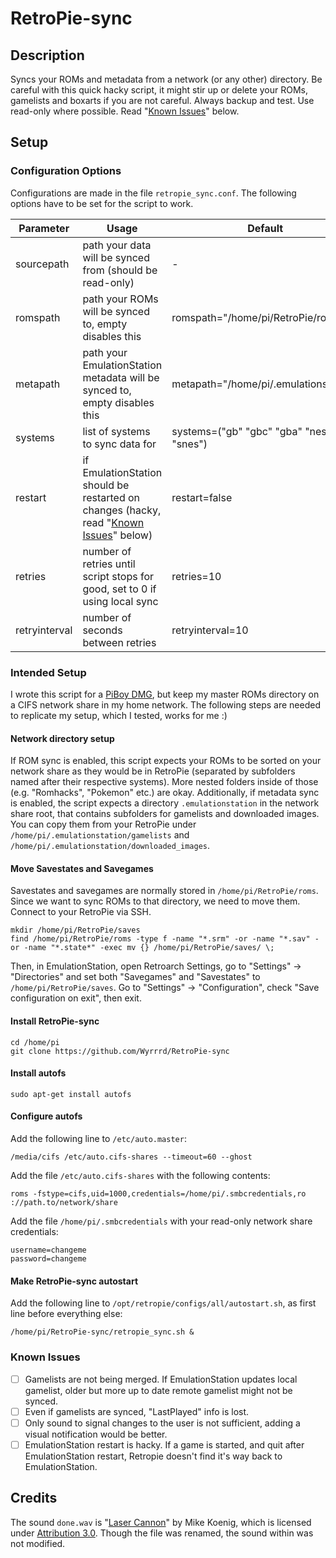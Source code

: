 # RetroPie-sync

## Description
Syncs your ROMs and metadata from a network (or any other) directory.
Be careful with this quick hacky script, it might stir up or delete your ROMs, gamelists and boxarts if you are not careful. Always backup and test. Use read-only where possible. Read "[Known Issues](#known-issues)" below.

## Setup
### Configuration Options
Configurations are made in the file `retropie_sync.conf`. The following options have to be set for the script to work.

| Parameter     | Usage                                                                                                  | Default                                 |
| ---           | ---                                                                                                    | ---                                     |
| sourcepath    | path your data will be synced from (should be read-only)                                               | -                                       |
| romspath      | path your ROMs will be synced to, empty disables this                                                  | romspath="/home/pi/RetroPie/roms"       |
| metapath      | path your EmulationStation metadata will be synced to, empty disables this                             | metapath="/home/pi/.emulationstation"   |
| systems       | list of systems to sync data for                                                                       | systems=("gb" "gbc" "gba" "nes" "snes") |
| restart       | if EmulationStation should be restarted on changes (hacky, read "[Known Issues](#known-issues)" below) | restart=false                           |
| retries       | number of retries until script stops for good, set to 0 if using local sync                            | retries=10                              |
| retryinterval | number of seconds between retries                                                                      | retryinterval=10                        |

### Intended Setup
I wrote this script for a [PiBoy DMG](https://www.experimentalpi.com/PiBoy-DMG--Full-Kit_p_18.html), but keep my master ROMs directory on a CIFS network share in my home network. The following steps are needed to replicate my setup, which I tested, works for me :)

#### Network directory setup
If ROM sync is enabled, this script expects your ROMs to be sorted on your network share as they would be in RetroPie (separated by subfolders named after their respective systems). More nested folders inside of those (e.g. "Romhacks", "Pokemon" etc.) are okay.
Additionally, if metadata sync is enabled, the script expects a directory `.emulationstation` in the network share root, that contains subfolders for gamelists and downloaded images. You can copy them from your RetroPie under `/home/pi/.emulationstation/gamelists` and `/home/pi/.emulationstation/downloaded_images`.

#### Move Savestates and Savegames
Savestates and savegames are normally stored in `/home/pi/RetroPie/roms`. Since we want to sync ROMs to that directory, we need to move them.
Connect to your RetroPie via SSH.

```
mkdir /home/pi/RetroPie/saves
find /home/pi/RetroPie/roms -type f -name "*.srm" -or -name "*.sav" -or -name "*.state*" -exec mv {} /home/pi/RetroPie/saves/ \;
```

Then, in EmulationStation, open Retroarch Settings, go to "Settings" &#8594; "Directories" and set both "Savegames" and "Savestates" to `/home/pi/RetroPie/saves`.
Go to "Settings" &#8594; "Configuration", check "Save configuration on exit", then exit.

#### Install RetroPie-sync
```
cd /home/pi
git clone https://github.com/Wyrrrd/RetroPie-sync
```

#### Install autofs
```
sudo apt-get install autofs
```

#### Configure autofs
Add the following line to `/etc/auto.master`:
```
/media/cifs /etc/auto.cifs-shares --timeout=60 --ghost
```

Add the file `/etc/auto.cifs-shares` with the following contents:
```
roms -fstype=cifs,uid=1000,credentials=/home/pi/.smbcredentials,ro ://path.to/network/share
```

Add the file `/home/pi/.smbcredentials` with your read-only network share credentials:
```
username=changeme
password=changeme
```

#### Make RetroPie-sync autostart

Add the following line to `/opt/retropie/configs/all/autostart.sh`, as first line before everything else:
```
/home/pi/RetroPie-sync/retropie_sync.sh &
```

### Known Issues
- [ ] Gamelists are not being merged. If EmulationStation updates local gamelist, older but more up to date remote gamelist might not be synced. 
- [ ] Even if gamelists are synced, "LastPlayed" info is lost.
- [ ] Only sound to signal changes to the user is not sufficient, adding a visual notification would be better.
- [ ] EmulationStation restart is hacky. If a game is started, and quit after EmulationStation restart, Retropie doesn't find it's way back to EmulationStation.

## Credits
The sound `done.wav` is "[Laser Cannon](https://soundbible.com/1771-Laser-Cannon.html)" by Mike Koenig, which is licensed under [Attribution 3.0](https://creativecommons.org/licenses/by/3.0/legalcode). Though the file was renamed, the sound within was not modified.
